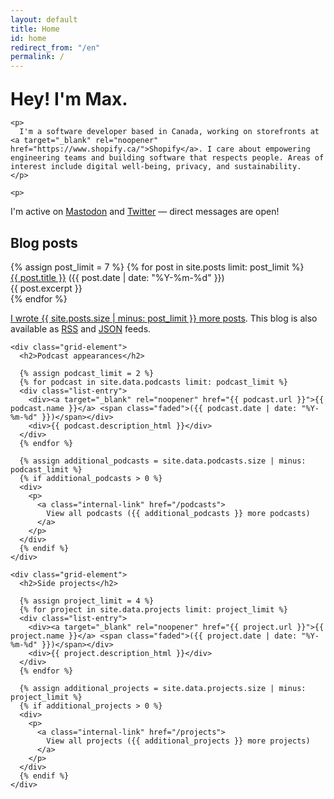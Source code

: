 ```yaml
---
layout: default
title: Home
id: home
redirect_from: "/en"
permalink: /
---
```


<div>
  <div>
    <h1 style="margin: 1em 0 0;">Hey! I'm Max.</h1>

    <p>
      I'm a software developer based in Canada, working on storefronts at <a target="_blank" rel="noopener" href="https://www.shopify.ca/">Shopify</a>. I care about empowering engineering teams and building software that respects people. Areas of interest include digital well-being, privacy, and sustainability.
    </p>

    <p>
I'm active on <a title='Mastodon' rel="me" target="_blank" rel="noopener" href="https://mstdn.io/@vaillancourtmax/">Mastodon</a> and <a title='Twitter' rel="me" target="_blank" rel="noopener" href="https://twitter.com/vaillancourtmax">Twitter</a> &mdash; direct messages are open!
    </p>
  </div>

  <div>
    <div class="grid-element">
      <h2>Blog posts</h2>
      {% assign post_limit = 7 %}
      {% for post in site.posts limit: post_limit %}
      <div class="list-entry">
        <div><a class="internal-link" href="{{ post.url }}">{{ post.title }}</a> <span class="faded">({{ post.date | date: "%Y-%m-%d" }})</span></div>
        <div>{{ post.excerpt }}</div>
      </div>
      {% endfor %}
      <p>
        <a class="internal-link" href="/blog">I wrote {{ site.posts.size | minus: post_limit }} more posts</a>.
        This blog is also available as <a class="internal-link" target="_blank" href="/rss.xml">RSS</a> and <a class="internal-link" target="_blank" href="/feed.json">JSON</a> feeds.
      </p>
    </div>

    <div class="grid-element">
      <h2>Podcast appearances</h2>

      {% assign podcast_limit = 2 %}
      {% for podcast in site.data.podcasts limit: podcast_limit %}
      <div class="list-entry">
        <div><a target="_blank" rel="noopener" href="{{ podcast.url }}">{{ podcast.name }}</a> <span class="faded">({{ podcast.date | date: "%Y-%m-%d" }})</span></div>
        <div>{{ podcast.description_html }}</div>
      </div>
      {% endfor %}

      {% assign additional_podcasts = site.data.podcasts.size | minus: podcast_limit %}
      {% if additional_podcasts > 0 %}
      <div>
        <p>
          <a class="internal-link" href="/podcasts">
            View all podcasts ({{ additional_podcasts }} more podcasts)
          </a>
        </p>
      </div>
      {% endif %}
    </div>

    <div class="grid-element">
      <h2>Side projects</h2>

      {% assign project_limit = 4 %}
      {% for project in site.data.projects limit: project_limit %}
      <div class="list-entry">
        <div><a target="_blank" rel="noopener" href="{{ project.url }}">{{ project.name }}</a> <span class="faded">({{ project.date | date: "%Y-%m-%d" }})</span></div>
        <div>{{ project.description_html }}</div>
      </div>
      {% endfor %}

      {% assign additional_projects = site.data.projects.size | minus: project_limit %}
      {% if additional_projects > 0 %}
      <div>
        <p>
          <a class="internal-link" href="/projects">
            View all projects ({{ additional_projects }} more projects)
          </a>
        </p>
      </div>
      {% endif %}
    </div>
  </div>
</div>
